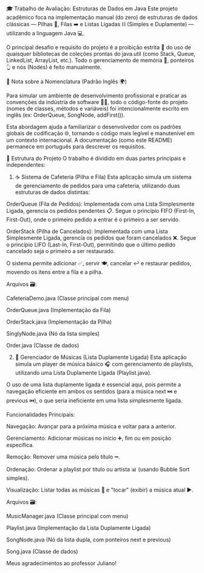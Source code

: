 🎓 Trabalho de Avaliação: Estruturas de Dados em Java
Este projeto acadêmico foca na implementação manual (do zero) de estruturas de dados clássicas — Pilhas 🥞, Filas ➡️ e Listas Ligadas ⛓️ (Simples e Duplamente) — utilizando a linguagem Java 💻.

O principal desafio e requisito do projeto é a proibição estrita 🛑 do uso de quaisquer bibliotecas de coleções prontas do java.util (como Stack, Queue, LinkedList, ArrayList, etc.). Todo o gerenciamento de memória 🧠, ponteiros 👆 e nós (Nodes) é feito manualmente.

📝 Nota sobre a Nomenclatura (Padrão Inglês 🌍)

Para simular um ambiente de desenvolvimento profissional e praticar as convenções da indústria de software 🧑‍💻, todo o código-fonte do projeto (nomes de classes, métodos e variáveis) foi intencionalmente escrito em inglês (ex: OrderQueue, SongNode, addFirst()).

Esta abordagem ajuda a familiarizar o desenvolvedor com os padrões globais de codificação 🌐, tornando o código mais legível e manutenível em um contexto internacional. A documentação (como este README) permanece em português para descrever os requisitos.

📂 Estrutura do Projeto
O trabalho é dividido em duas partes principais e independentes:

1. ☕️ Sistema de Cafeteria (Pilha e Fila)
Esta aplicação simula um sistema de gerenciamento de pedidos para uma cafeteria, utilizando duas estruturas de dados distintas:

OrderQueue (Fila de Pedidos): Implementada com uma Lista Simplesmente Ligada, gerencia os pedidos pendentes 📋. Segue o princípio FIFO (First-In, First-Out), onde o primeiro pedido a entrar é o primeiro a ser servido.

OrderStack (Pilha de Cancelados): Implementada com uma Lista Simplesmente Ligada, gerencia os pedidos que foram cancelados ❌. Segue o princípio LIFO (Last-In, First-Out), permitindo que o último pedido cancelado seja o primeiro a ser restaurado.

O sistema permite adicionar ✅, servir 🍽️, cancelar ↩️ e restaurar pedidos, movendo os itens entre a fila e a pilha.

Arquivos 🗃️:

CafeteriaDemo.java (Classe principal com menu)

OrderQueue.java (Implementação da Fila)

OrderStack.java (Implementação da Pilha)

SinglyNode.java (Nó da lista simples)

Order.java (Classe de dados)

2. 🎵 Gerenciador de Músicas (Lista Duplamente Ligada)
Esta aplicação simula um player de música básico 🎧 com gerenciamento de playlists, utilizando uma Lista Duplamente Ligada (Playlist.java).

O uso de uma lista duplamente ligada é essencial aqui, pois permite a navegação eficiente em ambos os sentidos (para a música next ⏭️ e previous ⏮️), o que seria ineficiente em uma lista simplesmente ligada.

Funcionalidades Principais:

Navegação: Avançar para a próxima música e voltar para a anterior.

Gerenciamento: Adicionar músicas no início ➕, fim ou em posição específica.

Remoção: Remover uma música pelo título ➖.

Ordenação: Ordenar a playlist por título ou artista 📊 (usando Bubble Sort simples).

Visualização: Listar todas as músicas 📜 e "tocar" (exibir) a música atual ▶️.

Arquivos 🗃️:

MusicManager.java (Classe principal com menu)

Playlist.java (Implementação da Lista Duplamente Ligada)

SongNode.java (Nó da lista dupla, com ponteiros next e previous)

Song.java (Classe de dados)

Meus agradecimentos ao professor Juliano!
